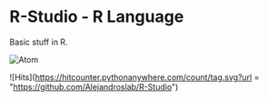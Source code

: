 # R-Studio -  R Language

Basic stuff in R.

![Atom](https://img.shields.io/badge/Atom-%2366595C.svg?style=for-the-badge&logo=atom&logoColor=white)

![Hits](https://hitcounter.pythonanywhere.com/count/tag.svg?url = "https://github.com/Alejandroslab/R-Studio")

